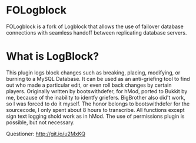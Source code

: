 FOLogblock
==========
FOLogblock is a fork of Logblock that allows the use of failover database connections with seamless handoff between replicating database servers.


What is LogBlock?
==========

This plugin logs block changes such as breaking, placing, modifying, or burning to a MySQL Database. It can be used as an anti-griefing tool to find out who made a particular edit, or even roll back changes by certain players.
Originally written by bootswithdefer, for hMod, ported to Bukkit by me, because of the inability to identfy griefers. BigBrother also did't work, so I was forced to do it myself. The honor belongs to bootswithdefer for the sourcecode, I only spent about 8 hours to transcribe. All functions except sign text logging shold work as in hMod. The use of permissions plugin is possible, but not necessary.

Questioner: http://git.io/u2MxKQ
